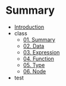 # Summary

* [Introduction](README.md)
* class
    - [01. Summary](01summary.md)
    - [02. Data](02data.md)
    - [03. Expression](03expression.md)
    - [04. Function](04function.md)
    - [05. Type](05type.md)
    - [06. Node](06node.md)
* test

